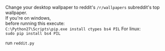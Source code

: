 Change your desktop wallpaper to reddit's `/r/wallpapers` subreddit's top wallpaper.<br/>
If you're on windows,<br/>
before running this execute:<br/>
`C:\Python27\Scripts\pip.exe install ctypes bs4 PIL`
For linux:<br/>
`sudo pip install bs4 PIL`

run `reddit.py`
